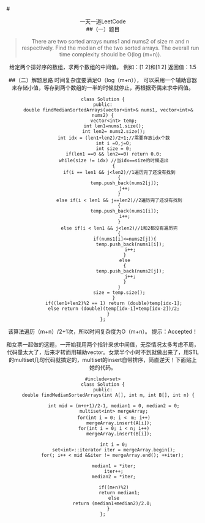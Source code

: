 #<center>一天一道LeetCode<center/>
##（一）题目

> There are two sorted arrays nums1 and nums2 of size m and n respectively. Find the median of the two sorted arrays. The overall run time complexity should be O(log (m+n)).

给定两个排好序的数组，求两个数组的中间值。
例如：[1 2]和[1 2] 返回值：1.5

##（二）解题思路
时间复杂度要满足O（log（m+n））， 可以采用一个辅助容器来存储小值，等存到两个数组的一半的时候就停止，再根据奇偶来求中间值。

```
class Solution {
public:
    double findMedianSortedArrays(vector<int>& nums1, vector<int>& nums2) {
        vector<int> temp;
        int len1=nums1.size();
        int len2= nums2.size();
        int idx = (len1+len2)/2+1;//需要存放idx个数
        int i =0,j=0;
        int size = 0;
        if(len1 ==0 && len2==0) return 0.0;
        while(size != idx) //当idx==size的时候退出
        {
            if(i == len1 && j<len2)//1遍历完了还没有找到
            {
                temp.push_back(nums2[j]);
                j++;
            }
            else if(i < len1 && j==len2)//2遍历完了还没有找到
            {
                temp.push_back(nums1[i]);
                i++;
            }
            else if(i < len1 && j<len2)//1和2都没有遍历完
            {
                if(nums1[i]<=nums2[j]){
                    temp.push_back(nums1[i]);
                    i++;
                }
                else
                {
                    temp.push_back(nums2[j]);
                    j++;
                }
            }
            size = temp.size();
        }
        if((len1+len2)%2 == 1) return (double)temp[idx-1];
        else return (double)(temp[idx-1]+temp[idx-2])/2;
    }
};
```
该算法遍历（m+n）/2+1次，所以时间复杂度为O（m+n）。
提示：Accepted！

和女票一起做的这题，一开始我用两个指针来求中间值，无奈情况太多考虑不周，代码量太大了，后来才转而用辅助vector。女票半个小时不到就做出来了，用STL的multiset几句代码就搞定的，multiset的insert自带排序，简直逆天！下面贴上她的代码。

```
#include<set>
class Solution {
public:
    double findMedianSortedArrays(int A[], int m, int B[], int n) {
        
        int mid = (m+n+1)/2-1, median1 = 0, median2 = 0;
        multiset<int> mergeArray;
        for(int i = 0; i <　m; i++)
            mergeArray.insert(A[i]);
        for(int i = 0; i < n; i++)
            mergeArray.insert(B[i]);
        
        int i = 0;
        set<int>::iterator iter = mergeArray.begin();
        for(; i++ < mid &&iter != mergeArray.end(); ++iter); 
 
        median1 = *iter;
        iter++;
        median2 = *iter;
       
        if((m+n)%2)
        	return median1;
        else
            return (median1+median2)/2.0;     
    }
};
```

